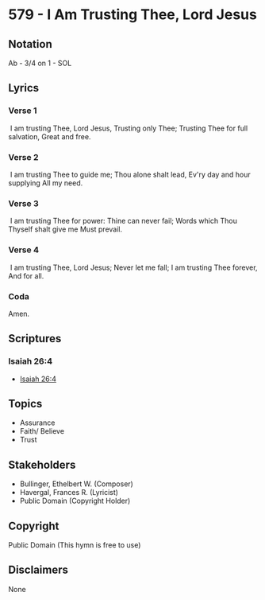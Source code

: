 # 579 - I Am Trusting Thee, Lord Jesus

## Notation

Ab - 3/4 on 1 - SOL

## Lyrics

### Verse 1

 I am trusting Thee, Lord Jesus, Trusting only Thee; Trusting Thee for full salvation, Great and free.

### Verse 2

 I am trusting Thee to guide me; Thou alone shalt lead, Ev'ry day and hour supplying All my need.

### Verse 3

 I am trusting Thee for power: Thine can never fail; Words which Thou Thyself shalt give me Must prevail.

### Verse 4

 I am trusting Thee, Lord Jesus; Never let me fall; I am trusting Thee forever, And for all.  

### Coda

Amen.


## Scriptures

### Isaiah 26:4

- [Isaiah 26:4](https://www.biblegateway.com/passage/?search=Isaiah%2026%3A4)


## Topics

- Assurance
- Faith/ Believe
- Trust

## Stakeholders

- Bullinger, Ethelbert W. (Composer)
- Havergal, Frances R. (Lyricist)
- Public Domain (Copyright Holder)

## Copyright

Public Domain
(This hymn is free to use)

## Disclaimers

None

